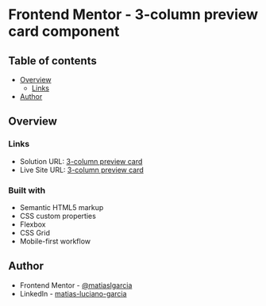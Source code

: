 # Frontend Mentor - 3-column preview card component

## Table of contents

- [Overview](#overview)
    - [Links](#links)
- [Author](#author)


## Overview

### Links

- Solution URL: [3-column preview card](https://github.com/matiaslgarcia/3-column-preview-card-front-mentor)
- Live Site URL: [3-column preview card](https://3-column-card-front-mentor.netlify.app/)

### Built with

- Semantic HTML5 markup
- CSS custom properties
- Flexbox
- CSS Grid
- Mobile-first workflow

## Author

- Frontend Mentor - [@matiaslgarcia](https://www.frontendmentor.io/profile/matiaslgarcia)
- LinkedIn - [matias-luciano-garcia](https://www.linkedin.com/in/matias-luciano-garcia/)

